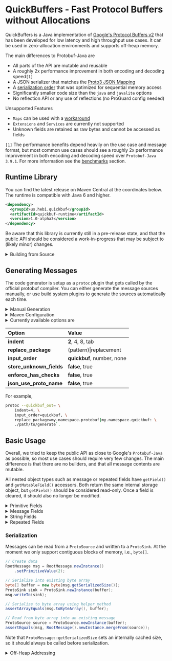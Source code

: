 # QuickBuffers - Fast Protocol Buffers without Allocations

QuickBuffers is a Java implementation of [Google's Protocol Buffers v2](https://developers.google.com/protocol-buffers) that has been developed for low latency and high throughput use cases. It can be used in zero-allocation environments and supports off-heap memory.

The main differences to Protobuf-Java are

 * All parts of the API are mutable and reusable
 * A roughly 2x performance improvement in both encoding and decoding speed`[1]`
 * A JSON serializer that matches the [Proto3 JSON Mapping](https://developers.google.com/protocol-buffers/docs/proto3#json)
 * A [serialization order](https://github.com/HebiRobotics/QuickBuffers/wiki/Serialization-Order) that was optimized for sequential memory access
 * Significantly smaller code size than the `java` and `javalite` options
 * No reflection API or any use of reflections (no ProGuard config  needed)

 Unsupported Features
 * `Maps` can be used with a [workaround](https://developers.google.com/protocol-buffers/docs/proto3#backwards-compatibility)
 * `Extensions` and `Services` are currently not supported
 * Unknown fields are retained as raw bytes and cannot be accessed as fields

`[1]` The performance benefits depend heavily on the use case and message format, but most common use cases should see a roughly 2x performance improvement in both encoding and decoding speed over `Protobuf-Java 3.9.1`. For more information see the [benchmarks](./benchmarks) section.

## Runtime Library

You can find the latest release on Maven Central at the coordinates below. The runtime is compatible with Java 6 and higher.

```XML
<dependency>
  <groupId>us.hebi.quickbuf</groupId>
  <artifactId>quickbuf-runtime</artifactId>
  <version>1.0-alpha3</version>
</dependency>
```

Be aware that this library is currently still in a pre-release state, and that the public API should be considered a work-in-progress that may be subject to (likely minor) changes.

<details>
<summary>Building from Source</summary><p>

The project can be built with `mvn package` using JDK8 through JDK11.

Note that protoc plugins get started by the `protoc` executable and exchange information via protobuf messages on `std::in` and `std::out`. While this makes it fairly simple to get the schema information, it makes it quite difficult to setup unit tests and debug plugins during development. To work around this, the `parser` module contains a tiny protoc-plugin that stores the raw request from `std::in` inside a file that can be loaded in unit tests during development of the actual generator plugin.

For this reason the `generator` modules requires the packaged output of the `parser` module, so you always need to run the `package` goal. `mvn clean test` will not work.

</p></details> 

## Generating Messages

The code generator is setup as a `protoc` plugin that gets called by the official protobuf compiler. You can either generate the message sources manually, or use build system plugins to generate the sources automatically each time.

<details>
<summary>Manual Generation</summary><p>

* Download an appropriate [protoc.exe](https://repo1.maven.org/maven2/com/google/protobuf/protoc/) and add the directory to the `$PATH` (tested with `protoc-3.7.0` through `protoc-3.9.1`)
* Download [protoc-gen-quickbuf-1.0-alpha3](https://github.com/HebiRobotics/QuickBuffers/releases/download/1.0-alpha3/protoc-gen-quickbuf-1.0-alpha3.zip) and extract the files into the same directory or somewhere else on the `$PATH`. 
  * Running the plugin requires Java8 or higher to be installed
  * Protoc does have an option to define a plugin path, but it does not seem to work with the wrapper scripts
* Call `protoc` with `--quickbuf_out=<options>:./path/to/generate`

</p></details>

<details>
<summary>Maven Configuration</summary><p>

The configuration below downloads the QuickBuffers generator plugin, puts it on the correct path, and executes protoc using the `protoc-jar-maven-plugin`. The default settings assume that the proto files are located in `src/main/protobuf`.

```XML
<build>
    <plugins>

        <!-- Downloads QuickBuffers generator plugin -->
        <plugin>
            <artifactId>maven-antrun-plugin</artifactId>
            <version>1.8</version>
            <executions>
                <execution>
                    <id>download-quickbuf-plugin</id>
                    <phase>generate-sources</phase>
                    <configuration>
                        <tasks>
                            <get src="https://github.com/HebiRobotics/QuickBuffers/releases/download/1.0-alpha3/protoc-gen-quickbuf-1.0-alpha3.zip"
                                 dest="../protoc-gen-quickbuf.zip" skipexisting="true" verbose="on"/>
                            <unzip src="../protoc-gen-quickbuf.zip" dest=".." overwrite="false"/>
                        </tasks>
                    </configuration>
                    <goals>
                        <goal>run</goal>
                    </goals>
                </execution>
            </executions>
        </plugin>

        <!-- Calls protoc.exe and generate messages -->
        <plugin>
            <groupId>com.github.os72</groupId>
            <artifactId>protoc-jar-maven-plugin</artifactId>
            <version>3.8.0</version>
            <executions>
                <execution>
                    <phase>generate-sources</phase>
                    <goals>
                        <goal>run</goal>
                    </goals>
                    <configuration>
                        <protocVersion>3.9.1</protocVersion>

                        <!-- plugin configuration, options, etc. -->
                        <outputTargets>
                            <outputTarget>
                                <type>quickbuf</type>
                                <outputOptions>store_unknown_fields=false</outputOptions>
                            </outputTarget>
                        </outputTargets>

                    </configuration>
                </execution>
            </executions>
        </plugin>

    </plugins>
</build>
```

</p></details> 

<details>
<summary>Currently available options are</summary><p>

* **indent** sets the indentation in generated files
* **replace_package** allows replacing the Java package of the generated messages to avoid name collisions with messages generated by `--java_out`
* **input_order** enables an optimization that improves decoding performance when parsing messages that were serialized in a known order
  * `quickbuf` expects fields to arrive sorted by type and their ascending number (default)
  * `number` expects fields to arrive sorted by only the ascending number (official implementations)
  * `none` disables this optimization (not recommended)
* **store_unknown_fields** stores unknown fields that it encounter during parsing. This allows messages to be passed on without losing information even if the schema is not fully known 
  * unknown fields are stored in binary form, so individual fields cannot be accessed directly 
  * unknown fields are ignored when comparing with `equals`
* **enforce_has_checks** throws an exception when accessing fields that were not set
* **json_use_proto_name** changes the serialized json field names to match the original proto definition (`my_field`) instead of the default lowerCamelCase (`myField`) or `json_name` override option. [Compatible parsers](https://developers.google.com/protocol-buffers/docs/proto3#json) should be able to parse both cases.

</p></details> 

| Option | Value | 
| :----------- | :----------- |
| **indent** | **2**, 4, 8, tab |
| **replace_package** | (pattern)&#124;replacement |
| **input_order** | **quickbuf**, number, none | 
| **store_unknown_fields** | **false**, true  |
| **enforce_has_checks** | **false**, true  |                                     
| **json_use_proto_name** | **false**, true  |                                     

For example, 
```bash
protoc --quickbuf_out= \
    indent=4, \
    input_order=quickbuf, \
    replace_package=my.namespace.protobuf|my.namespace.quickbuf: \
    ./path/to/generate`.
``` 

## Basic Usage

Overall, we tried to keep the public API as close to Google's `Protobuf-Java` as possible, so most use cases should require very few changes. The main difference is that there are no builders, and that all message contents are mutable.

All nested object types such as message or repeated fields have `getField()` and `getMutableField()` accessors. Both return the same internal storage object, but `getField()` should be considered read-only. Once a field is cleared, it should also no longer be modified.

<details>
<summary>Primitive Fields</summary><p>

All primitive values generate the same accessors and behavior as Protobuf-Java's `Builder` classes

```proto
// .proto
message SimpleMessage {
    optional int32 primitive_value = 1;
}
```

```Java
// simplified generated code
public final class SimpleMessage {
    public SimpleMessage setPrimitiveValue(int value);
    public SimpleMessage clearPrimitiveValue();
    public boolean hasPrimitiveValue();
    public int getPrimitiveValue();

    private int primitiveValue;
}
```

</p></details> 

<details>
<summary>Message Fields</summary><p>

Nested message types are `final` and allocated during construction time. Setting the field copies the internal data, but does not change the reference, so the best way to set nested message content is by directly accessing the internal store with `getMutableNestedMessage()`.

```proto
// .proto
message NestedMessage {
    optional int32 primitive_value = 1;
}
message RootMessage {
    optional NestedMessage nested_message = 1;
}
```

```Java
// simplified generated code
public final class RootMessage {
    public RootMessage setNestedMessage(NestedMessage value); // copies contents to internal message
    public RootMessage clearNestedMessage(); // clears has bit as well as the backing object
    public boolean hasNestedMessage();
    public NestedMessage getNestedMessage(); // internal message -> treat as read-only
    public NestedMessage getMutableNestedMessage(); // internal message -> may be modified until has state is cleared

    private final NestedMessage nestedMessage = NestedMessage.newInstance();
}
```

```Java
// (1) setting nested values via 'set' (does a data copy!)
msg.setNestedMessage(NestedMessage().newInstance().setPrimitiveValue(0));

// (2) modify the internal store directly (recommended)
RootMessage msg = RootMessage.newInstance();
msg.getMutableNestedMessage().setPrimitiveValue(0);
```

</p></details> 

<details>
<summary>String Fields</summary><p>

`String` types are internally stored as `Utf8String` that are lazily parsed and can be set with `CharSequence`. Since Java `String` objects are immutable, there are additional access methods to allow for decoding characters into a reusable `StringBuilder` instance, as well as for using a custom `Utf8Decoder` that can implement interning.

```proto
// .proto
message SimpleMessage {
    optional string optional_string = 2;
}
```

```Java
// simplified generated code
public final class SimpleMessage {
    public SimpleMessage setOptionalString(CharSequence value);
    public SimpleMessage clearOptionalString(); // sets length = 0
    public boolean hasOptionalString();
    public String getOptionalString(); // lazily converted string
    public String getOptionalStringBytes(); // internal Utf8String

    private final StringBuilder optionalString = new StringBuilder(0);
}
```

```Java
// Get characters
SimpleMessage msg = SimpleMessage.newInstance()
    .setOptionalString("my-text");

StringBuilder chars = new StringBuilder();
msg.getOptionalStringBytes().getChars(chars); // chars now contains "my-text"
```

</p></details> 

<details>
<summary>Repeated Fields</summary><p>

Repeated scalar fields work mostly the same as String fields, but the internal `array()` can be accessed directly if needed. Repeated messages and object types provide a `next()` method that adds one element and provides a mutable reference to it.

```proto
// .proto
message SimpleMessage {
    repeated double repeated_double   = 42;
}
```

```Java
// simplified generated code
public final class SimpleMessage {
    public SimpleMessage addRepeatedDouble(double value); // adds one value
    public SimpleMessage addAllRepeatedDouble(double... values); // adds N values
    public SimpleMessage clearRepeatedDouble(); // sets length = 0
    public boolean hasRepeatedDouble();
    public RepeatedDouble getRepeatedDouble(); // internal store -> treat as read-only
    public RepeatedDouble getMutableRepeatedDouble(); // internal store -> may be modified 

    private final RepeatedDouble repeatedDouble = RepeatedDouble.newEmptyInstance();
}
```

Note that repeated stores can currently only expand, but we may add something similar to `StringBuilder::trimToSize` to get rid of unneeded memory (`TODO`).

</details>

### Serialization

Messages can be read from a `ProtoSource` and written to a `ProtoSink`. At the moment we only support contiguous blocks of memory, i.e., `byte[]`.

```Java
// Create data
RootMessage msg = RootMessage.newInstance()
    .setPrimitiveValue(2);

// Serialize into existing byte array
byte[] buffer = new byte[msg.getSerializedSize()];
ProtoSink sink = ProtoSink.newInstance(buffer);
msg.writeTo(sink);

// Serialize to byte array using helper method
assertArrayEquals(msg.toByteArray(), buffer);

// Read from byte array into an existing message
ProtoSource source = ProtoSource.newInstance(buffer);
assertEquals(msg, RootMessage().newInstance.mergeFrom(source));
```

Note that `ProtoMessage::getSerializedSize` sets an internally cached size, so it should always be called before serialization.

<details>
<summary>Off-Heap Addressing</summary><p>

Depending on platform support, the implementation may make use of `sun.misc.Unsafe`. If you 
are familiar with Unsafe, you may also request an UnsafeSource instance that will allow you to use off-heap addresses. Use with caution!

```Java
long address = /* DirectBuffer::address */;
ProtoSource source = ProtoSource.newUnsafeInstance();
source.setInput(null, address, length)
```

</details>

<!-- 
## More Information

### Mutability

Our main reason for creating this project was that all commonly available Protobuf implementations (Java, JavaLite, Wire) favor immutable messages, and that they can't be used without resulting in significant amounts of allocations. While this is not a problem for most applications, the GC pressure becomes an issue when working with complex nested messages at very high rates and with very low deadlines. Allocations can also become a performance bottleneck when iterating over large files with millions or more protobuf entries. QuickBuffers considers all message contents to be mutable and reusable. 

### Eager Allocation

The use cases we are targeting often care less about allocations during startup, but it is often important that there are no allocations in steady state. Thus, all object-type fields inside a message are `final` and are allocated immediately at object instantiation. This also makes it more likely that messages are allocated in a contiguous block and that the serialization can be done with a more sequential access pattern.

Unfortunately, we currently have no way of knowing an appropriate initial size for repeated fields, so they are initialized empty and may grow as needed. In the future, we may add custom options to specify a default and/or maximum size.  (`TODO`)

Be aware that this prevents the definition of cycles in the message definitions.

-->
